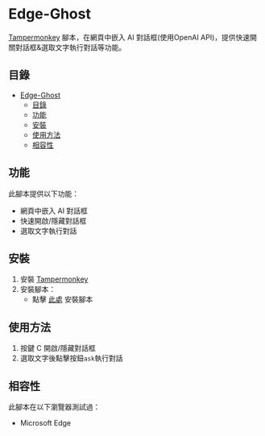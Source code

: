 # Edge-Ghost

[Tampermonkey](https://www.tampermonkey.net/) 腳本，在網頁中嵌入 AI 對話框(使用OpenAI API)，提供快速開關對話框&選取文字執行對話等功能。

## 目錄

- [Edge-Ghost](#edge-ghost)
  - [目錄](#目錄)
  - [功能](#功能)
  - [安裝](#安裝)
  - [使用方法](#使用方法)
  - [相容性](#相容性)

## 功能

此腳本提供以下功能：
- 網頁中嵌入 AI 對話框
- 快速開啟/隱藏對話框
- 選取文字執行對話

## 安裝

1. 安裝 [Tampermonkey](https://www.tampermonkey.net/)
2. 安裝腳本：
   - 點擊 [此處](https://github.com/jason9294/EdgeGhost/raw/main/edge-ghost.user.js) 安裝腳本

## 使用方法

1. 按鍵 C 開啟/隱藏對話框
2. 選取文字後點擊按鈕`ask`執行對話

## 相容性

此腳本在以下瀏覽器測試過：
- Microsoft Edge
